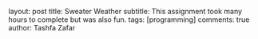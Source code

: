 layout: post
title: Sweater Weather
subtitle: This assignment took many hours to complete but was also fun.
tags: [programming]
comments: true
author: Tashfa Zafar

